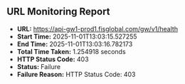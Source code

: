 ## URL Monitoring Report

- **URL:** https://api-gw1-prod1.fisglobal.com/gw/v1/health
- **Start Time:** 2025-11-01T13:03:15.527255
- **End Time:** 2025-11-01T13:03:16.782173
- **Total Time Taken:** 1.254918 seconds
- **HTTP Status Code:** 403
- **Status:** Failure
- **Failure Reason:** HTTP Status Code: 403
